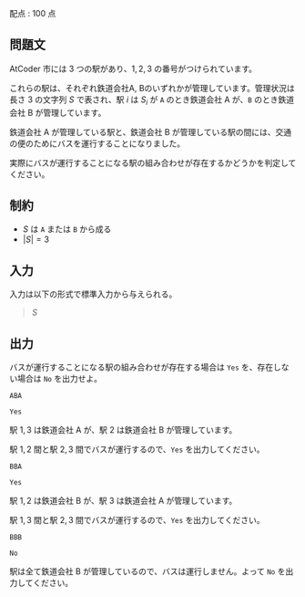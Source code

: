 配点 : $100$ 点

## 問題文

AtCoder 市には $3$ つの駅があり、$1, 2, 3$ の番号がつけられています。

これらの駅は、それぞれ鉄道会社A, Bのいずれかが管理しています。管理状況は長さ $3$ の文字列 $S$ で表され、駅 $i$ は $S_i$ が `A` のとき鉄道会社 A が、`B` のとき鉄道会社 B が管理しています。

鉄道会社 A が管理している駅と、鉄道会社 B が管理している駅の間には、交通の便のためにバスを運行することになりました。

実際にバスが運行することになる駅の組み合わせが存在するかどうかを判定してください。

## 制約

- $S$ は `A` または `B` から成る
- $|S| = 3$

## 入力

入力は以下の形式で標準入力から与えられる。

> $S$

## 出力

バスが運行することになる駅の組み合わせが存在する場合は `Yes` を、存在しない場合は `No` を出力せよ。

```input1
ABA
```

```output1
Yes
```

駅 $1, 3$ は鉄道会社 A が、駅 $2$ は鉄道会社 B が管理しています。

駅 $1, 2$ 間と駅 $2, 3$ 間でバスが運行するので、`Yes` を出力してください。

```input2
BBA
```

```output2
Yes
```

駅 $1, 2$ は鉄道会社 B が、駅 $3$ は鉄道会社 A が管理しています。

駅 $1, 3$ 間と駅 $2, 3$ 間でバスが運行するので、`Yes` を出力してください。

```input3
BBB
```

```output3
No
```

駅は全て鉄道会社 B が管理しているので、バスは運行しません。よって `No` を出力してください。